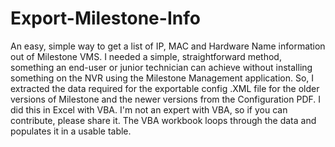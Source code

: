 # Export-Milestone-Info
An easy, simple way to get a list of IP, MAC and Hardware Name information out of Milestone VMS.
I needed a simple, straightforward method, something an end-user or junior technician can achieve without installing something on the NVR using the Milestone Management application.
So, I extracted the data required for the exportable config .XML file for the older versions of Milestone and the newer versions from the Configuration PDF.
I did this in Excel with VBA. I'm not an expert with VBA, so if you can contribute, please share it.
The VBA workbook loops through the data and populates it in a usable table.

